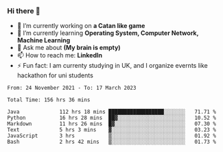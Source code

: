 ### Hi there 👋
- 🔭 I’m currently working on **a Catan like game**
- 🌱 I’m currently learning **Operating System, Computer Network, Machine Learning**
- 💬 Ask me about **(My brain is empty)**
- 📫 How to reach me: **LinkedIn**
- ⚡ Fun fact: I am currenty studying in UK, and I organize evernts like hackathon for uni students

<!--START_SECTION:waka-->

```text
From: 24 November 2021 - To: 17 March 2023

Total Time: 156 hrs 36 mins

Java             112 hrs 18 mins ██████████████████░░░░░░░   71.71 %
Python           16 hrs 28 mins  ██▓░░░░░░░░░░░░░░░░░░░░░░   10.52 %
Markdown         11 hrs 26 mins  █▓░░░░░░░░░░░░░░░░░░░░░░░   07.30 %
Text             5 hrs 3 mins    ▓░░░░░░░░░░░░░░░░░░░░░░░░   03.23 %
JavaScript       3 hrs           ▒░░░░░░░░░░░░░░░░░░░░░░░░   01.92 %
Bash             2 hrs 42 mins   ▒░░░░░░░░░░░░░░░░░░░░░░░░   01.73 %
```

<!--END_SECTION:waka-->
